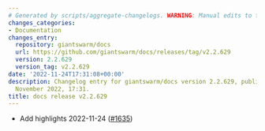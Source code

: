 ```yaml
---
# Generated by scripts/aggregate-changelogs. WARNING: Manual edits to this files will be overwritten.
changes_categories:
- Documentation
changes_entry:
  repository: giantswarm/docs
  url: https://github.com/giantswarm/docs/releases/tag/v2.2.629
  version: 2.2.629
  version_tag: v2.2.629
date: '2022-11-24T17:31:08+00:00'
description: Changelog entry for giantswarm/docs version 2.2.629, published on 24
  November 2022, 17:31.
title: docs release v2.2.629
---
```


- Add highlights 2022-11-24 ([#1635](https://github.com/giantswarm/docs/pull/1635))
